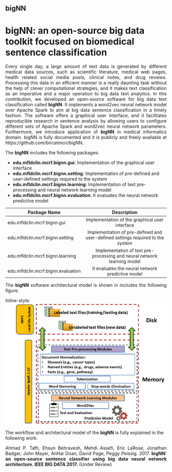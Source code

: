 ## bigNN
# bigNN: an open-source big data toolkit focused on biomedical sentence classification

<p align="justify">Every single day, a large amount of text data is generated by different medical data sources, such as scientific literature, medical web pages, health related social media posts, clinical notes, and drug reviews. Processing this data in an efficient manner is a really daunting task without the help of clever computational strategies, and it makes text classification as an imperative and a major operation to big data text analytics. In this contribution, we developed an open-source software for big data text classification called <strong>bigNN</strong>. It implements a word2vec neural network model over Apache Spark to aim at big data sentence classification in a timely fashion. The software offers a graphical user interface, and it facilitates reproducible research in sentence analysis by allowing users to configure different sets of Apache Spark and word2vec neural network parameters. Furthermore, we introduce application of <strong>bigNN</strong> in medical informatics domain. bigNN is fully documented and it is publicly and freely available at https://github.com/bircatmcri/bigNN.
</p>

<p align="justify">
The <strong>bigNN</strong> includes the following packages: 

+ <strong>edu.mfldclin.mcrf.bignn.gui</strong>: Implementation of the graphical user interface
+ <strong>edu.mfldclin.mcrf.bignn.setting</strong>: Implementation of pre-defined and user-defined settings required to the system 
+ <strong>edu.mfldclin.mcrf.bignn.learning</strong>: Implementation of text pre-processing and neural network learning model
+ <strong>edu.mfldclin.mcrf.bignn.evaluation</strong>: It evaluates the neural network predictive model

| Package Name        | Description |
| ------------- |:-------------:|
| edu.mfldclin.mcrf.bignn.gui  | Implementation of the graphical user interface  |
| edu.mfldclin.mcrf.bignn.setting | Implementation of pre-defined and user-defined settings required to the system|
| edu.mfldclin.mcrf.bignn.learning | Implementation of text pre-processing and neural network learning model|
| edu.mfldclin.mcrf.bignn.evaluation | It evaluates the neural network predictive model|
</p>
<p align="justify">
The <strong>bigNN</strong> software architectural model is shown in includes the following figure.  

Inline-style: 
![alt text](https://github.com/bircatmcri/bigNN/blob/master/bigNN%20architecture.png "bigNN software architectural model")
</p>

The workflow and architectural model of the <strong>bigNN</strong> is fully explained in the following work:
<p align="justify">
Ahmad P. Tafti, Ehsun Behravesh, Mehdi Assefi, Eric LaRose, Jonathan Badger, John Mayer, AnHai Doan, David Page, Peggy Peissig. 2017. <strong>bigNN: an open-source sentence classifier using big data neural network architecture. IEEE BIG DATA 2017.</strong> (Under Review)
</p>
